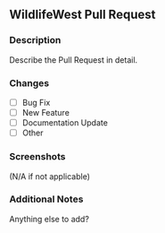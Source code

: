 ## WildlifeWest Pull Request

### Description
Describe the Pull Request in detail.

### Changes
- [ ] Bug Fix
- [ ] New Feature
- [ ] Documentation Update
- [ ] Other 

### Screenshots
(N/A if not applicable)

### Additional Notes
Anything else to add?